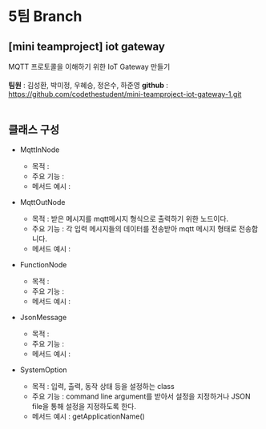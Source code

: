 # 5팀 Branch

## [mini teamproject] iot gateway
MQTT 프로토콜을 이해하기 위한 IoT Gateway 만들기
<br><br>
<b>팀원</b> : 김성환, 박미정, 우혜승, 정은수, 하준영
<b>github</b> : https://github.com/codethestudent/mini-teamproject-iot-gateway-1.git
<br><br>
## 클래스 구성
- MqttInNode
  * 목적 : 
  * 주요 기능 : 
  * 메서드 예시 :
    
- MqttOutNode
  * 목적 : 받은 메시지를 mqtt메시지 형식으로 출력하기 위한 노드이다.
  * 주요 기능 : 각 입력 메시지들의 데이터를 전송받아 mqtt 메시지 형태로 전송합니다.
  * 메서드 예시 : 
    
- FunctionNode
  * 목적 : 
  * 주요 기능 : 
  * 메서드 예시 :
    
- JsonMessage
  * 목적 : 
  * 주요 기능 : 
  * 메서드 예시 :
    
- SystemOption
  * 목적 : 입력, 출력, 동작 상태 등을 설정하는 class
  * 주요 기능 : command line argument를 받아서 설정을 지정하거나 JSON file을 통해 설정을 지정하도록 한다.
  * 메서드 예시 : getApplicationName()
